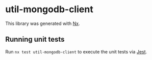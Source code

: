 # util-mongodb-client

This library was generated with [Nx](https://nx.dev).

## Running unit tests

Run `nx test util-mongodb-client` to execute the unit tests via [Jest](https://jestjs.io).
